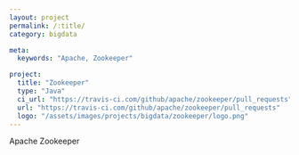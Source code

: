 ```yaml
---
layout: project
permalink: /:title/
category: bigdata

meta:
  keywords: "Apache, Zookeeper"

project:
  title: "Zookeeper"
  type: "Java"
  ci_url: "https://travis-ci.com/github/apache/zookeeper/pull_requests"
  url: "https://travis-ci.com/github/apache/zookeeper/pull_requests"
  logo: "/assets/images/projects/bigdata/zookeeper/logo.png"
---
```


<p>Apache Zookeeper</p>
